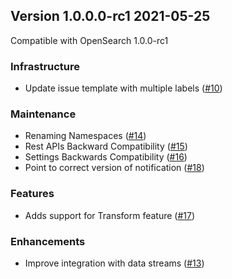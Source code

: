 ## Version 1.0.0.0-rc1 2021-05-25

Compatible with OpenSearch 1.0.0-rc1

### Infrastructure

* Update issue template with multiple labels ([#10](https://github.com/opensearch-project/index-management/pull/10))
  
### Maintenance

* Renaming Namespaces ([#14](https://github.com/opensearch-project/index-management/pull/14))
* Rest APIs Backward Compatibility ([#15](https://github.com/opensearch-project/index-management/pull/15))
* Settings Backwards Compatibility ([#16](https://github.com/opensearch-project/index-management/pull/16))
* Point to correct version of notification ([#18](https://github.com/opensearch-project/index-management/pull/18))

### Features

* Adds support for Transform feature ([#17](https://github.com/opensearch-project/index-management/pull/17))

### Enhancements

* Improve integration with data streams ([#13](https://github.com/opensearch-project/index-management/pull/13))